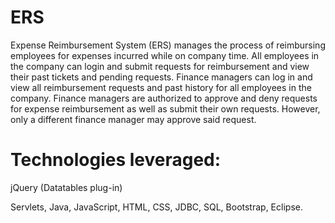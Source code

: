 # ERS
Expense Reimbursement System (ERS) manages the process of reimbursing employees for expenses incurred while on company time. 
All employees in the company can login and submit requests for reimbursement and view their past tickets and pending requests. 
Finance managers can log in and view all reimbursement requests and past history for all employees in the company. Finance 
managers are authorized to approve and deny requests for expense reimbursement as well as submit their own requests. 
However, only a different finance manager may approve said request.

# Technologies leveraged:
jQuery (Datatables plug-in)

Servlets, Java, JavaScript, HTML, CSS, JDBC, SQL, Bootstrap, Eclipse.
